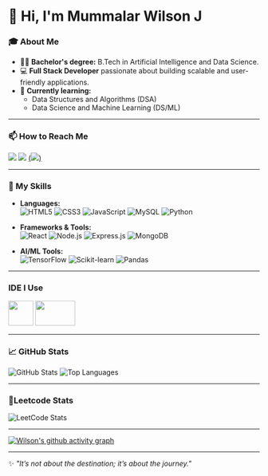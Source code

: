 # 👋 Hi, I'm Mummalar Wilson J

### 🎓 About Me
- 🧑‍🎓 **Bachelor's degree:** B.Tech in Artificial Intelligence and Data Science.  
- 💻 **Full Stack Developer** passionate about building scalable and user-friendly applications.
- 🌱 **Currently learning:**  
  - Data Structures and Algorithms (DSA)  
  - Data Science and Machine Learning (DS/ML)  

---
### 📫 How to Reach Me
[<img src = "https://img.shields.io/badge/Gmail-D14836?style=for-the-badge&logo=gmail&logoColor=white"/>](nmummalar@gmail.com)    [<img src = "https://img.shields.io/badge/LinkedIn-0077B5?style=for-the-badge&logo=linkedin&logoColor=white"/>](https://www.linkedin.com/in/wilson2003/)  [(<img src = "https://img.shields.io/badge/GitHub-100000?style=for-the-badge&logo=github&logoColor=white"/>)](https://github.com/Jmwilson07)

---

### 🚀 My Skills
- **Languages:**  
  ![HTML5](https://img.shields.io/badge/-HTML5-E34F26?logo=html5&logoColor=white) 
  ![CSS3](https://img.shields.io/badge/-CSS3-1572B6?logo=css3&logoColor=white) 
  ![JavaScript](https://img.shields.io/badge/-JavaScript-F7DF1E?logo=javascript&logoColor=black)
  ![MySQL](https://img.shields.io/badge/MySQL-00000F?style=for-the-badge&logo=mysql&logoColor=white)
  ![Python](https://img.shields.io/badge/-Python-3776AB?logo=python&logoColor=white)
  
- **Frameworks & Tools:**  
  ![React](https://img.shields.io/badge/-React-61DAFB?logo=react&logoColor=black) 
  ![Node.js](https://img.shields.io/badge/-Node.js-339933?logo=node.js&logoColor=white) 
  ![Express.js](https://img.shields.io/badge/-Express.js-000000?logo=express&logoColor=white) 
  ![MongoDB](https://img.shields.io/badge/-MongoDB-47A248?logo=mongodb&logoColor=white)

- **AI/ML Tools:**  
  ![TensorFlow](https://img.shields.io/badge/-TensorFlow-FF6F00?logo=tensorflow&logoColor=white) 
  ![Scikit-learn](https://img.shields.io/badge/-Scikit--learn-F7931E?logo=scikit-learn&logoColor=white) 
  ![Pandas](https://img.shields.io/badge/-Pandas-150458?logo=pandas&logoColor=white)

---

### IDE I Use
<img height="50" width="50" src="https://img.icons8.com/color/48/000000/visual-studio-code-2019.png"/> <img height="50" width="80" src = "https://img.shields.io/badge/Colab-F9AB00?style=for-the-badge&logo=googlecolab&color=525252"/>

---

### 📈 GitHub Stats
![GitHub Stats](https://github-readme-stats.vercel.app/api?username=Jmwilson07&show_icons=true&theme=radical)
![Top Languages](https://github-readme-stats.vercel.app/api/top-langs/?username=Jmwilson07&layout=compact&theme=radical)

---


### 🌿Leetcode Stats
![LeetCode Stats](https://leetcard.jacoblin.cool/wilson_03?theme=dark&font=roboto)

---

[![Wilson's github activity graph](https://github-readme-activity-graph.vercel.app/graph?username=Jmwilson07&bg_color=000000&color=ffffff&line=51f565&point=ffffff&area=true&hide_border=true)](https://github.com/ashutosh00710/github-readme-activity-graph)

---

✨ *"It’s not about the destination; it’s about the journey."*





